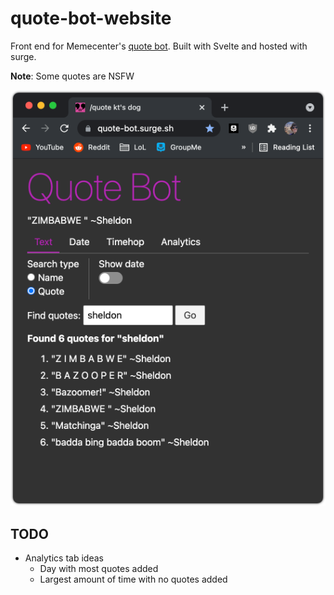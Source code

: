 # quote-bot-website

Front end for Memecenter's [quote bot](https://github.com/SpoonDoctor/QuoteBot). Built with Svelte and hosted with surge.

**Note**: Some quotes are NSFW

![alt text](./example.png)

## TODO

* Analytics tab ideas
  * Day with most quotes added
  * Largest amount of time with no quotes added

